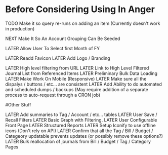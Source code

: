 # Before Considering Using In Anger

TODO Make it so query re-runs on adding an item (Currently doesn't work in production)

NEXT Make It So An Account Grouping Can Be Seeded

LATER Allow User To Select first Month of FY

LATER Readd Favicon
LATER Add Logo / Branding

LATER High level filtering from URL
LATER Link to High Level Filtered Journal List from Referenced Items
LATER Preliminary Bulk Data Loading
LATER Make Work On Mobile (Responsive)
LATER Make sure all the dispalys / buttons / etc... are consistent
LATER Add Ability to do automated and scheduled dumps / backups (May require addition of a separate process to auto-request through a CRON job)

#Other Stuff

LATER Add summaries to Tag / Account / etc... tables
LATER User Save / Recall Filters
LATER Basic Graph with Filtering.
LATER User Configurable Front Page
LATER Structured Reports
LATER Setup Iconify to use offline icons (Don't rely on API)
LATER Confirm that all the Tag / Bill / Budget / Categeory updatable prevents updates (or possibly remove these options?)
LATER Bulk reallocation of journals from Bill / Budget / Tag / Category Pages
